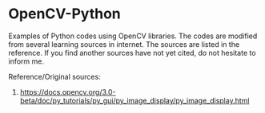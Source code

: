 # OpenCV-Python
Examples of Python codes using OpenCV libraries. The codes are modified from several learning sources in internet. The sources are listed in the reference. If you find another sources have not yet cited, do not hesitate to inform me. 



Reference/Original sources:
1. https://docs.opencv.org/3.0-beta/doc/py_tutorials/py_gui/py_image_display/py_image_display.html
